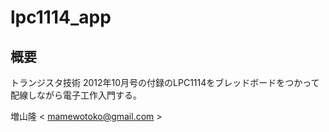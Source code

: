 lpc1114_app
===========

概要
----
トランジスタ技術 2012年10月号の付録のLPC1114をブレッドボードをつかって
配線しながら電子工作入門する。


増山隆 < mamewotoko@gmail.com >








